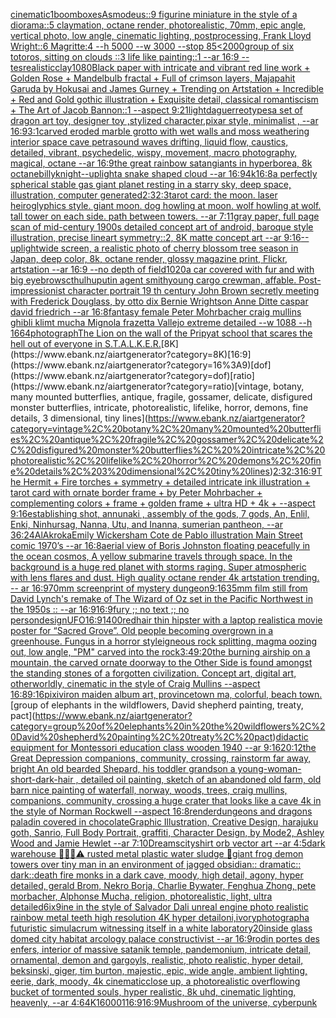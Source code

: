 [cinematic](https://www.ebank.nz/aiartgenerator?category=cinematic)[1](https://www.ebank.nz/aiartgenerator?category=1)[boomboxes](https://www.ebank.nz/aiartgenerator?category=boomboxes)[Asmodeus::9 figurine miniature in the style of a diorama::5 claymation, octane render, photorealistic, 70mm, epic angle, vertical photo, low angle, cinematic lighting, postprocessing, Frank Lloyd Wright::6 Magritte:4 --h 5000 --w 3000 --stop 85](https://www.ebank.nz/aiartgenerator?category=Asmodeus%3A%3A9%20figurine%20miniature%20in%20the%20style%20of%20a%20diorama%3A%3A5%20claymation%2C%20octane%20render%2C%20photorealistic%2C%2070mm%2C%20epic%20angle%2C%20vertical%20photo%2C%20low%20angle%2C%20cinematic%20lighting%2C%20postprocessing%2C%20Frank%20Lloyd%20Wright%3A%3A6%20Magritte%3A4%20--h%205000%20--w%203000%20--stop%2085)[<2000](https://www.ebank.nz/aiartgenerator?category=%3C2000)[group of six totoros, sitting on clouds ::3 life like painting::1 --ar 16:9 --tes](https://www.ebank.nz/aiartgenerator?category=group%20of%20six%20totoros%2C%20sitting%20on%20clouds%20%3A%3A3%20life%20like%20painting%3A%3A1%20--ar%2016%3A9%20--tes)[realistic](https://www.ebank.nz/aiartgenerator?category=realistic)[clay](https://www.ebank.nz/aiartgenerator?category=clay)[1080](https://www.ebank.nz/aiartgenerator?category=1080)[Black paper with intricate and vibrant red line work + Golden Rose + Mandelbulb fractal + Full of crimson layers, Majapahit Garuda by Hokusai and James Gurney + Trending on Artstation + Incredible + Red and Gold gothic illustration + Exquisite detail, classical romantiscism + The Art of Jacob Bannon::1 --aspect 9:21](https://www.ebank.nz/aiartgenerator?category=Black%20paper%20with%20intricate%20and%20vibrant%20red%20line%20work%20%2B%20Golden%20Rose%20%2B%20Mandelbulb%20fractal%20%2B%20Full%20of%20crimson%20layers%2C%20Majapahit%20Garuda%20by%20Hokusai%20and%20James%20Gurney%20%2B%20Trending%20on%20Artstation%20%2B%20Incredible%20%2B%20Red%20and%20Gold%20gothic%20illustration%20%2B%20Exquisite%20detail%2C%20classical%20romantiscism%20%2B%20The%20Art%20of%20Jacob%20Bannon%3A%3A1%20--aspect%209%3A21)[light](https://www.ebank.nz/aiartgenerator?category=light)[daguerreotypes](https://www.ebank.nz/aiartgenerator?category=daguerreotypes)[a set of dragon art toy, designer toy ,stylized character,pixar style, minimalist , --ar 16:9](https://www.ebank.nz/aiartgenerator?category=a%20set%20of%20dragon%20art%20toy%2C%20designer%20toy%20%2Cstylized%20character%2Cpixar%20style%2C%20minimalist%20%2C%20--ar%2016%3A9)[3:1](https://www.ebank.nz/aiartgenerator?category=3%3A1)[carved eroded marble grotto with wet walls and moss weathering interior space cave petra](https://www.ebank.nz/aiartgenerator?category=carved%20eroded%20marble%20grotto%20with%20wet%20walls%20and%20moss%20weathering%20interior%20space%20cave%20petra)[sound waves drifting, liquid flow, caustics, detailed, vibrant, psychedelic, wispy, movement, macro photography, magical, octane --ar 16:9](https://www.ebank.nz/aiartgenerator?category=sound%20waves%20drifting%2C%20liquid%20flow%2C%20caustics%2C%20detailed%2C%20vibrant%2C%20psychedelic%2C%20wispy%2C%20movement%2C%20macro%20photography%2C%20magical%2C%20octane%20--ar%2016%3A9)[the great rainbow satan](https://www.ebank.nz/aiartgenerator?category=the%20great%20rainbow%20satan)[giants in hyperborea, 8k octane](https://www.ebank.nz/aiartgenerator?category=giants%20in%20hyperborea%2C%208k%20octane)[billy](https://www.ebank.nz/aiartgenerator?category=billy)[knight](https://www.ebank.nz/aiartgenerator?category=knight)[](https://www.ebank.nz/aiartgenerator?category=)[--uplight](https://www.ebank.nz/aiartgenerator?category=--uplight)[a snake shaped cloud --ar 16:9](https://www.ebank.nz/aiartgenerator?category=a%20snake%20shaped%20cloud%20--ar%2016%3A9)[4k](https://www.ebank.nz/aiartgenerator?category=4k)[16:8](https://www.ebank.nz/aiartgenerator?category=16%3A8)[a perfectly spherical stable gas giant planet resting in a starry sky, deep space, illustration, computer generated](https://www.ebank.nz/aiartgenerator?category=a%20perfectly%20spherical%20stable%20gas%20giant%20planet%20resting%20in%20a%20starry%20sky%2C%20deep%20space%2C%20illustration%2C%20computer%20generated)[2:3](https://www.ebank.nz/aiartgenerator?category=2%3A3)[2:3](https://www.ebank.nz/aiartgenerator?category=2%3A3)[tarot card: the moon. laser heiroglyphics style. giant moon. dog howling at moon. wolf howling at wolf. tall tower on each side. path between towers. --ar 7:11](https://www.ebank.nz/aiartgenerator?category=tarot%20card%3A%20the%20moon.%20laser%20heiroglyphics%20style.%20giant%20moon.%20dog%20howling%20at%20moon.%20wolf%20howling%20at%20wolf.%20tall%20tower%20on%20each%20side.%20path%20between%20towers.%20--ar%207%3A11)[gray paper, full page scan of mid-century 1900s detailed concept art of android, baroque style illustration, precise lineart symmetry::2, 8K matte concept art --ar 9:16](https://www.ebank.nz/aiartgenerator?category=gray%20paper%2C%20full%20page%20scan%20of%20mid-century%201900s%20detailed%20concept%20art%20of%20android%2C%20baroque%20style%20illustration%2C%20precise%20lineart%20symmetry%3A%3A2%2C%208K%20matte%20concept%20art%20--ar%209%3A16)[--uplight](https://www.ebank.nz/aiartgenerator?category=--uplight)[wide screen, a realistic photo of cherry blossom tree season in Japan, deep color, 8k, octane render, glossy magazine print, Flickr, artstation --ar 16:9 --no depth of field](https://www.ebank.nz/aiartgenerator?category=wide%20screen%2C%20a%20realistic%20photo%20of%20cherry%20blossom%20tree%20season%20in%20Japan%2C%20deep%20color%2C%208k%2C%20octane%20render%2C%20glossy%20magazine%20print%2C%20Flickr%2C%20artstation%20--ar%2016%3A9%20--no%20depth%20of%20field)[1020](https://www.ebank.nz/aiartgenerator?category=1020)[](https://www.ebank.nz/aiartgenerator?category=)[a car covered with fur and with big eyebrows](https://www.ebank.nz/aiartgenerator?category=a%20car%20covered%20with%20fur%20and%20with%20big%20eyebrows)[cthulhu](https://www.ebank.nz/aiartgenerator?category=cthulhu)[putin agent smith](https://www.ebank.nz/aiartgenerator?category=putin%20agent%20smith)[young cargo crewman, affable. Post-impressionist character portrait 19 th century John Brown secretly meeting with Frederick Douglass, by otto dix Bernie Wrightson Anne Ditte caspar david friedrich --ar 16:8](https://www.ebank.nz/aiartgenerator?category=young%20cargo%20crewman%2C%20affable.%20Post-impressionist%20character%20portrait%2019%20th%20century%20John%20Brown%20secretly%20meeting%20with%20Frederick%20Douglass%2C%20by%20otto%20dix%20Bernie%20Wrightson%20Anne%20Ditte%20caspar%20david%20friedrich%20--ar%2016%3A8)[fantasy female Peter Mohrbacher craig mullins ghibli klimt mucha Mignola frazetta Vallejo extreme detailed --w 1088 --h 1664](https://www.ebank.nz/aiartgenerator?category=fantasy%20female%20Peter%20Mohrbacher%20craig%20mullins%20ghibli%20klimt%20mucha%20Mignola%20frazetta%20Vallejo%20extreme%20detailed%20--w%201088%20--h%201664)[photograph](https://www.ebank.nz/aiartgenerator?category=photograph)[The Lion on the wall of the Pripyat school that scares the hell out of everyone in S.T.A.L.K.E.R.](https://www.ebank.nz/aiartgenerator?category=The%20Lion%20on%20the%20wall%20of%20the%20Pripyat%20school%20that%20scares%20the%20hell%20out%20of%20everyone%20in%20S.T.A.L.K.E.R.)[8K](https://www.ebank.nz/aiartgenerator?category=8K)[16:9](https://www.ebank.nz/aiartgenerator?category=16%3A9)[dof](https://www.ebank.nz/aiartgenerator?category=dof)[ratio](https://www.ebank.nz/aiartgenerator?category=ratio)[vintage, botany, many mounted butterflies, antique, fragile, gossamer, delicate, disfigured monster butterflies,  intricate, photorealistic, lifelike, horror, demons, fine details, 3 dimensional, tiny lines](https://www.ebank.nz/aiartgenerator?category=vintage%2C%20botany%2C%20many%20mounted%20butterflies%2C%20antique%2C%20fragile%2C%20gossamer%2C%20delicate%2C%20disfigured%20monster%20butterflies%2C%20%20intricate%2C%20photorealistic%2C%20lifelike%2C%20horror%2C%20demons%2C%20fine%20details%2C%203%20dimensional%2C%20tiny%20lines)[2:3](https://www.ebank.nz/aiartgenerator?category=2%3A3)[2:3](https://www.ebank.nz/aiartgenerator?category=2%3A3)[16:9](https://www.ebank.nz/aiartgenerator?category=16%3A9)[The Hermit + Fire torches + symmetry + detailed intricate ink illustration + tarot card with ornate border frame + by Peter Mohrbacher + complementing colors + frame + golden frame + ultra HD + 4k + --aspect 9:16](https://www.ebank.nz/aiartgenerator?category=The%20Hermit%20%2B%20Fire%20torches%20%2B%20symmetry%20%2B%20detailed%20intricate%20ink%20illustration%20%2B%20tarot%20card%20with%20ornate%20border%20frame%20%2B%20by%20Peter%20Mohrbacher%20%2B%20complementing%20colors%20%2B%20frame%20%2B%20golden%20frame%20%2B%20ultra%20HD%20%2B%204k%20%2B%20--aspect%209%3A16)[establishing shot, annunaki ,  assembly of the gods, 7 gods, An, Enlil, Enki, Ninhursag, Nanna, Utu, and Inanna, sumerian pantheon, --ar 36:24](https://www.ebank.nz/aiartgenerator?category=establishing%20shot%2C%20annunaki%20%2C%20%20assembly%20of%20the%20gods%2C%207%20gods%2C%20An%2C%20Enlil%2C%20Enki%2C%20Ninhursag%2C%20Nanna%2C%20Utu%2C%20and%20Inanna%2C%20sumerian%20pantheon%2C%20--ar%2036%3A24)[AlAkroka](https://www.ebank.nz/aiartgenerator?category=AlAkroka)[Emily Wickersham Cote de Pablo illustration Main Street comic 1970’s --ar 16:8](https://www.ebank.nz/aiartgenerator?category=Emily%20Wickersham%20Cote%20de%20Pablo%20illustration%20Main%20Street%20comic%201970%E2%80%99s%20--ar%2016%3A8)[aerial view of Boris Johnston floating peacefully in the ocean cosmos, A yellow submarine travels through space. In the background is a huge red planet with storms raging. Super atmospheric with lens flares and dust. High quality octane render 4k artstation trending. -- ar 16:9](https://www.ebank.nz/aiartgenerator?category=aerial%20view%20of%20Boris%20Johnston%20floating%20peacefully%20in%20the%20ocean%20cosmos%2C%20A%20yellow%20submarine%20travels%20through%20space.%20In%20the%20background%20is%20a%20huge%20red%20planet%20with%20storms%20raging.%20Super%20atmospheric%20with%20lens%20flares%20and%20dust.%20High%20quality%20octane%20render%204k%20artstation%20trending.%20--%20ar%2016%3A9)[70mm screenprint of mystery dungeon](https://www.ebank.nz/aiartgenerator?category=70mm%20screenprint%20of%20mystery%20dungeon)[9:16](https://www.ebank.nz/aiartgenerator?category=9%3A16)[35mm film still from David Lynch's remake of The Wizard of Oz set in the Pacific Northwest in the 1950s :: --ar 16:9](https://www.ebank.nz/aiartgenerator?category=35mm%20film%20still%20from%20David%20Lynch%27s%20remake%20of%20The%20Wizard%20of%20Oz%20set%20in%20the%20Pacific%20Northwest%20in%20the%201950s%20%3A%3A%20--ar%2016%3A9)[16:9](https://www.ebank.nz/aiartgenerator?category=16%3A9)[fury ;; no text ;; no person](https://www.ebank.nz/aiartgenerator?category=fury%20%3B%3B%20no%20text%20%3B%3B%20no%20person)[design](https://www.ebank.nz/aiartgenerator?category=design)[UFO](https://www.ebank.nz/aiartgenerator?category=UFO)[16:9](https://www.ebank.nz/aiartgenerator?category=16%3A9)[1400](https://www.ebank.nz/aiartgenerator?category=1400)[redhair thin hipster with a laptop realistic](https://www.ebank.nz/aiartgenerator?category=redhair%20thin%20hipster%20with%20a%20laptop%20realistic)[a movie poster for “Sacred Grove”. Old people becoming overgrown in a greenhouse. Fungus in a horror style](https://www.ebank.nz/aiartgenerator?category=a%20movie%20poster%20for%20%E2%80%9CSacred%20Grove%E2%80%9D.%20Old%20people%20becoming%20overgrown%20in%20a%20greenhouse.%20Fungus%20in%20a%20horror%20style)[igneous rock splitting, magma oozing out, low angle, "PM" carved into the rock](https://www.ebank.nz/aiartgenerator?category=igneous%20rock%20splitting%2C%20magma%20oozing%20out%2C%20low%20angle%2C%20%22PM%22%20carved%20into%20the%20rock)[3:4](https://www.ebank.nz/aiartgenerator?category=3%3A4)[9:20](https://www.ebank.nz/aiartgenerator?category=9%3A20)[the burning airship on a mountain, the carved ornate doorway to the Other Side is found amongst the standing stones of a forgotten civilization. Concept art, digital art, otherworldly, cinematic in the style of Craig Mullins --aspect 16:8](https://www.ebank.nz/aiartgenerator?category=the%20burning%20airship%20on%20a%20mountain%2C%20the%20carved%20ornate%20doorway%20to%20the%20Other%20Side%20is%20found%20amongst%20the%20standing%20stones%20of%20a%20forgotten%20civilization.%20Concept%20art%2C%20digital%20art%2C%20otherworldly%2C%20cinematic%20in%20the%20style%20of%20Craig%20Mullins%20--aspect%2016%3A8)[9:16](https://www.ebank.nz/aiartgenerator?category=9%3A16)[pixiv](https://www.ebank.nz/aiartgenerator?category=pixiv)[iron maiden album art, provincetown ma, colorful, beach town.](https://www.ebank.nz/aiartgenerator?category=iron%20maiden%20album%20art%2C%20provincetown%20ma%2C%20colorful%2C%20beach%20town.)[group of elephants in the wildflowers, David shepherd painting, treaty, pact](https://www.ebank.nz/aiartgenerator?category=group%20of%20elephants%20in%20the%20wildflowers%2C%20David%20shepherd%20painting%2C%20treaty%2C%20pact)[didactic equipment for Montessori education class wooden 1940 --ar 9:16](https://www.ebank.nz/aiartgenerator?category=didactic%20equipment%20for%20Montessori%20education%20class%20wooden%201940%20--ar%209%3A16)[20:12](https://www.ebank.nz/aiartgenerator?category=20%3A12)[](https://www.ebank.nz/aiartgenerator?category=)[the Great Depression  companions, community, crossing, rainstorm far away, bright An old bearded Shepard, his toddler grandson a young-woman-short-dark-hair , detailed oil painting, sketch of an abandoned old farm, old barn nice painting of waterfall, norway, woods, trees, craig mullins,  companions, community, crossing a huge crater that looks like a cave 4k in the style of Norman Rockwell --aspect 16:8](https://www.ebank.nz/aiartgenerator?category=the%20Great%20Depression%20%20companions%2C%20community%2C%20crossing%2C%20rainstorm%20far%20away%2C%20bright%20An%20old%20bearded%20Shepard%2C%20his%20toddler%20grandson%20a%20young-woman-short-dark-hair%20%2C%20detailed%20oil%20painting%2C%20sketch%20of%20an%20abandoned%20old%20farm%2C%20old%20barn%20nice%20painting%20of%20waterfall%2C%20norway%2C%20woods%2C%20trees%2C%20craig%20mullins%2C%20%20companions%2C%20community%2C%20crossing%20a%20huge%20crater%20that%20looks%20like%20a%20cave%204k%20in%20the%20style%20of%20Norman%20Rockwell%20--aspect%2016%3A8)[render](https://www.ebank.nz/aiartgenerator?category=render)[dungeons and dragons paladin covered in chocolate](https://www.ebank.nz/aiartgenerator?category=dungeons%20and%20dragons%20paladin%20covered%20in%20chocolate)[Graphic Illustration, Creative Design, harajuku goth, Sanrio, Full Body Portrait, graffiti, Character Design, by Mode2, Ashley Wood and Jamie Hewlet --ar 7:10](https://www.ebank.nz/aiartgenerator?category=Graphic%20Illustration%2C%20Creative%20Design%2C%20harajuku%20goth%2C%20Sanrio%2C%20Full%20Body%20Portrait%2C%20graffiti%2C%20Character%20Design%2C%20by%20Mode2%2C%20Ashley%20Wood%20and%20Jamie%20Hewlet%20--ar%207%3A10)[Dreams](https://www.ebank.nz/aiartgenerator?category=Dreams)[city](https://www.ebank.nz/aiartgenerator?category=city)[shirt orb vector art --ar 4:5](https://www.ebank.nz/aiartgenerator?category=shirt%20orb%20vector%20art%20--ar%204%3A5)[dark warehouse 🧚‍♂️🦷⚠️ rusted metal plastic water sludge 🫧](https://www.ebank.nz/aiartgenerator?category=dark%20warehouse%20%F0%9F%A7%9A%E2%80%8D%E2%99%82%EF%B8%8F%F0%9F%A6%B7%E2%9A%A0%EF%B8%8F%20rusted%20metal%20plastic%20water%20sludge%20%F0%9F%AB%A7)[giant frog demon towers over tiny man in an environment of jagged obsidian:: dramatic:: dark::](https://www.ebank.nz/aiartgenerator?category=giant%20frog%20demon%20towers%20over%20tiny%20man%20in%20an%20environment%20of%20jagged%20obsidian%3A%3A%20dramatic%3A%3A%20dark%3A%3A)[death fire monks in a dark cave, moody, high detail, agony, hyper detailed, gerald Brom, Nekro Borja, Charlie Bywater, Fenghua Zhong, pete morbacher, Alphonse Mucha, religion, photorealistic, light, ultra detailed](https://www.ebank.nz/aiartgenerator?category=death%20fire%20monks%20in%20a%20dark%20cave%2C%20moody%2C%20high%20detail%2C%20agony%2C%20hyper%20detailed%2C%20gerald%20Brom%2C%20Nekro%20Borja%2C%20Charlie%20Bywater%2C%20Fenghua%20Zhong%2C%20pete%20morbacher%2C%20Alphonse%20Mucha%2C%20religion%2C%20photorealistic%2C%20light%2C%20ultra%20detailed)[6ix9ine in the style of Salvador Dali unreal engine photo realistic rainbow metal teeth high resolution 4K hyper detail](https://www.ebank.nz/aiartgenerator?category=6ix9ine%20in%20the%20style%20of%20Salvador%20Dali%20unreal%20engine%20photo%20realistic%20rainbow%20metal%20teeth%20high%20resolution%204K%20hyper%20detail)[oni,ivory](https://www.ebank.nz/aiartgenerator?category=oni%2Civory)[photograph](https://www.ebank.nz/aiartgenerator?category=photograph)[a futuristic simulacrum witnessing itself in a white laboratory](https://www.ebank.nz/aiartgenerator?category=a%20futuristic%20simulacrum%20witnessing%20itself%20in%20a%20white%20laboratory)[20](https://www.ebank.nz/aiartgenerator?category=20)[inside glass domed city habitat arcology palace constructivist --ar 16:9](https://www.ebank.nz/aiartgenerator?category=inside%20glass%20domed%20city%20habitat%20arcology%20palace%20constructivist%20--ar%2016%3A9)[rodin portes des enfers, interior of massive satanik temple, pandemonium, intricate detail, ornamental, demon and gargoyls, realistic, photo realistic, hyper detail, beksinski, giger, tim burton, majestic, epic, wide angle, ambient lighting, eerie, dark, moody, 4k cinematic](https://www.ebank.nz/aiartgenerator?category=rodin%20portes%20des%20enfers%2C%20interior%20of%20massive%20satanik%20temple%2C%20pandemonium%2C%20intricate%20detail%2C%20ornamental%2C%20demon%20and%20gargoyls%2C%20realistic%2C%20photo%20realistic%2C%20hyper%20detail%2C%20beksinski%2C%20giger%2C%20tim%20burton%2C%20majestic%2C%20epic%2C%20wide%20angle%2C%20ambient%20lighting%2C%20eerie%2C%20dark%2C%20moody%2C%204k%20cinematic)[close up, a photorealistic overflowing bucket of tormented souls, hyper realistic, 8k uhd, cinematic lighting,  heavenly, --ar 4:6](https://www.ebank.nz/aiartgenerator?category=close%20up%2C%20a%20photorealistic%20overflowing%20bucket%20of%20tormented%20souls%2C%20hyper%20realistic%2C%208k%20uhd%2C%20cinematic%20lighting%2C%20%20heavenly%2C%20--ar%204%3A6)[4K](https://www.ebank.nz/aiartgenerator?category=4K)[16000](https://www.ebank.nz/aiartgenerator?category=16000)[1](https://www.ebank.nz/aiartgenerator?category=1)[16:9](https://www.ebank.nz/aiartgenerator?category=16%3A9)[16:9](https://www.ebank.nz/aiartgenerator?category=16%3A9)[Mushroom of the universe, cyberpunk](https://www.ebank.nz/aiartgenerator?category=Mushroom%20of%20the%20universe%2C%20cyberpunk)